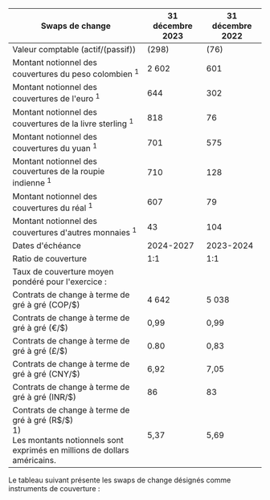 | Swaps de change                                                                                                                    | 31 décembre 2023 | 31 décembre 2022 |
|------------------------------------------------------------------------------------------------------------------------------------|------------------|------------------|
| Valeur comptable (actif/(passif))                                                                                                  | (298)            | (76)             |
| Montant notionnel des couvertures du peso colombien <sup>1</sup>                                                                   | 2 602            | 601              |
| Montant notionnel des couvertures de l'euro <sup>1</sup>                                                                           | 644              | 302              |
| Montant notionnel des couvertures de la livre sterling <sup>1</sup>                                                                | 818              | 76               |
| Montant notionnel des couvertures du yuan $^1$                                                                                     | 701              | 575              |
| Montant notionnel des couvertures de la roupie indienne <sup>1</sup>                                                               | 710              | 128              |
| Montant notionnel des couvertures du réal <sup>1</sup>                                                                             | 607              | 79               |
| Montant notionnel des couvertures d'autres monnaies <sup>1</sup>                                                                   | 43               | 104              |
| Dates d'échéance                                                                                                                   | 2024-2027        | 2023-2024        |
| Ratio de couverture                                                                                                                | 1:1              | 1:1              |
| Taux de couverture moyen pondéré pour l'exercice :                                                                                 |                  |                  |
| Contrats de change à terme de gré à gré (COP/\$)                                                                                   | 4 642            | 5 038            |
| Contrats de change à terme de gré à gré (€/\$)                                                                                     | 0,99             | 0,99             |
| Contrats de change à terme de gré à gré (£/\$)                                                                                     | 0.80             | 0,83             |
| Contrats de change à terme de gré à gré (CNY/\$)                                                                                   | 6,92             | 7,05             |
| Contrats de change à terme de gré à gré (INR/\$)                                                                                   | 86               | 83               |
| Contrats de change à terme de gré à gré (R\$/\$)<br>1)<br>Les montants notionnels sont exprimés en millions de dollars américains. | 5,37             | 5,69             |

Le tableau suivant présente les swaps de change désignés comme instruments de couverture :